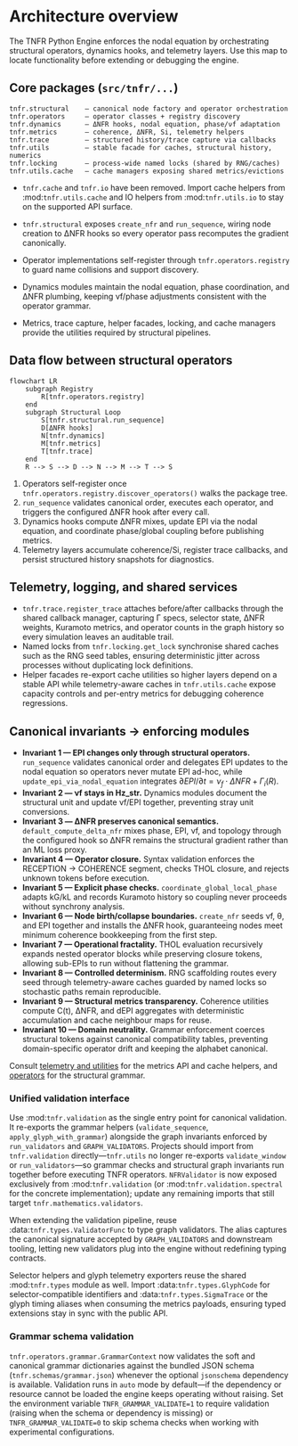 # Architecture overview

The TNFR Python Engine enforces the nodal equation by orchestrating structural operators,
dynamics hooks, and telemetry layers. Use this map to locate functionality before extending
or debugging the engine.

## Core packages (`src/tnfr/...`)

```
tnfr.structural    — canonical node factory and operator orchestration
tnfr.operators     — operator classes + registry discovery
tnfr.dynamics      — ΔNFR hooks, nodal equation, phase/νf adaptation
tnfr.metrics       — coherence, ΔNFR, Si, telemetry helpers
tnfr.trace         — structured history/trace capture via callbacks
tnfr.utils         — stable facade for caches, structural history, numerics
tnfr.locking       — process-wide named locks (shared by RNG/caches)
tnfr.utils.cache   — cache managers exposing shared metrics/evictions
```

- ``tnfr.cache`` and ``tnfr.io`` have been removed. Import cache helpers from
  :mod:`tnfr.utils.cache` and IO helpers from :mod:`tnfr.utils.io` to stay on the
  supported API surface.

- `tnfr.structural` exposes `create_nfr` and `run_sequence`, wiring node creation to ΔNFR
  hooks so every operator pass recomputes the gradient canonically.
- Operator implementations self-register through `tnfr.operators.registry` to guard name
  collisions and support discovery.
- Dynamics modules maintain the nodal equation, phase coordination, and ΔNFR plumbing,
  keeping νf/phase adjustments consistent with the operator grammar.
- Metrics, trace capture, helper facades, locking, and cache managers provide the utilities
  required by structural pipelines.

## Data flow between structural operators

```{mermaid}
flowchart LR
    subgraph Registry
        R[tnfr.operators.registry]
    end
    subgraph Structural Loop
        S[tnfr.structural.run_sequence]
        D[ΔNFR hooks]
        N[tnfr.dynamics]
        M[tnfr.metrics]
        T[tnfr.trace]
    end
    R --> S --> D --> N --> M --> T --> S
```

1. Operators self-register once `tnfr.operators.registry.discover_operators()` walks the
   package tree.
2. `run_sequence` validates canonical order, executes each operator, and triggers the
   configured ΔNFR hook after every call.
3. Dynamics hooks compute ΔNFR mixes, update EPI via the nodal equation, and coordinate
   phase/global coupling before publishing metrics.
4. Telemetry layers accumulate coherence/Si, register trace callbacks, and persist structured
   history snapshots for diagnostics.

## Telemetry, logging, and shared services

- `tnfr.trace.register_trace` attaches before/after callbacks through the shared callback
  manager, capturing Γ specs, selector state, ΔNFR weights, Kuramoto metrics, and operator
  counts in the graph history so every simulation leaves an auditable trail.
- Named locks from `tnfr.locking.get_lock` synchronise shared caches such as the RNG seed
  tables, ensuring deterministic jitter across processes without duplicating lock
  definitions.
- Helper facades re-export cache utilities so higher layers depend on a stable API while
  telemetry-aware caches in `tnfr.utils.cache` expose capacity controls and per-entry
  metrics for debugging coherence regressions.

## Canonical invariants → enforcing modules

- **Invariant 1 — EPI changes only through structural operators.** `run_sequence` validates
  canonical order and delegates EPI updates to the nodal equation so operators never mutate
  EPI ad-hoc, while `update_epi_via_nodal_equation` integrates
  $\partial EPI/\partial t = \nu_f \cdot \Delta NFR + \Gamma_i(R)$.
- **Invariant 2 — νf stays in Hz_str.** Dynamics modules document the structural unit and
  update νf/EPI together, preventing stray unit conversions.
- **Invariant 3 — ΔNFR preserves canonical semantics.** `default_compute_delta_nfr` mixes
  phase, EPI, νf, and topology through the configured hook so ΔNFR remains the structural
  gradient rather than an ML loss proxy.
- **Invariant 4 — Operator closure.** Syntax validation enforces the RECEPTION → COHERENCE
  segment, checks THOL closure, and rejects unknown tokens before execution.
- **Invariant 5 — Explicit phase checks.** `coordinate_global_local_phase` adapts kG/kL and
  records Kuramoto history so coupling never proceeds without synchrony analysis.
- **Invariant 6 — Node birth/collapse boundaries.** `create_nfr` seeds νf, θ, and EPI together
  and installs the ΔNFR hook, guaranteeing nodes meet minimum coherence bookkeeping from the
  first step.
- **Invariant 7 — Operational fractality.** THOL evaluation recursively expands nested
  operator blocks while preserving closure tokens, allowing sub-EPIs to run without
  flattening the grammar.
- **Invariant 8 — Controlled determinism.** RNG scaffolding routes every seed through
  telemetry-aware caches guarded by named locks so stochastic paths remain reproducible.
- **Invariant 9 — Structural metrics transparency.** Coherence utilities compute C(t), ΔNFR,
  and dEPI aggregates with deterministic accumulation and cache neighbour maps for reuse.
- **Invariant 10 — Domain neutrality.** Grammar enforcement coerces structural tokens against
  canonical compatibility tables, preventing domain-specific operator drift and keeping the
  alphabet canonical.

Consult [telemetry and utilities](telemetry.md) for the metrics API and cache helpers, and
[operators](operators.md) for the structural grammar.

### Unified validation interface

Use :mod:`tnfr.validation` as the single entry point for canonical validation. It
re-exports the grammar helpers (``validate_sequence``,
``apply_glyph_with_grammar``) alongside the graph invariants enforced by
``run_validators`` and ``GRAPH_VALIDATORS``. Projects should import from
``tnfr.validation`` directly—``tnfr.utils`` no longer re-exports
``validate_window`` or ``run_validators``—so grammar checks and structural graph
invariants run together before executing TNFR operators. ``NFRValidator`` is now
exposed exclusively from :mod:`tnfr.validation` (or
:mod:`tnfr.validation.spectral` for the concrete implementation); update any
remaining imports that still target ``tnfr.mathematics.validators``.

When extending the validation pipeline, reuse :data:`tnfr.types.ValidatorFunc`
to type graph validators. The alias captures the canonical signature accepted
by ``GRAPH_VALIDATORS`` and downstream tooling, letting new validators plug into
the engine without redefining typing contracts.

Selector helpers and glyph telemetry exporters reuse the shared
:mod:`tnfr.types` module as well. Import :data:`tnfr.types.GlyphCode` for
selector-compatible identifiers and :data:`tnfr.types.SigmaTrace` or the
glyph timing aliases when consuming the metrics payloads, ensuring typed
extensions stay in sync with the public API.

### Grammar schema validation

`tnfr.operators.grammar.GrammarContext` now validates the soft and canonical
grammar dictionaries against the bundled JSON schema (`tnfr.schemas/grammar.json`)
whenever the optional `jsonschema` dependency is available. Validation runs in
``auto`` mode by default—if the dependency or resource cannot be loaded the
engine keeps operating without raising. Set the environment variable
``TNFR_GRAMMAR_VALIDATE=1`` to require validation (raising when the schema or
dependency is missing) or ``TNFR_GRAMMAR_VALIDATE=0`` to skip schema checks when
working with experimental configurations.
